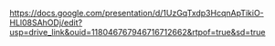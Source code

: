 https://docs.google.com/presentation/d/1UzGqTxdp3HcqnApTikiO-HLl08SAhODj/edit?usp=drive_link&ouid=118046767946716712662&rtpof=true&sd=true
